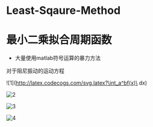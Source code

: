 # Least-Sqaure-Method
# 最小二乘拟合周期函数

 - 大量使用matlab符号运算的暴力方法

对于阻尼振动的运动方程

![1](http://latex.codecogs.com/svg.latex?\int_a^bf(x)\ dx)

![2](http://latex.codecogs.com/svg.latex?\begin{cases}a_1=a_{2}\\\\b_{1}=b_{2}\\\\\end{cases})

![3](http://latex.codecogs.com/svg.latex?\begin{bmatrix}{a_{1}}&{a_{2}}&{a_{3}}\\\\{b_{1}}&{b_{2}}&{b_{3}}\\\\{c_{1}}&{c_{2}}&{c_{3}}\\\\\end{bmatrix})

![4](http://latex.codecogs.com/svg.latex?\sum_{n=1}^\infty\frac{1}{n^2}=\frac{\pi^2}{6})


